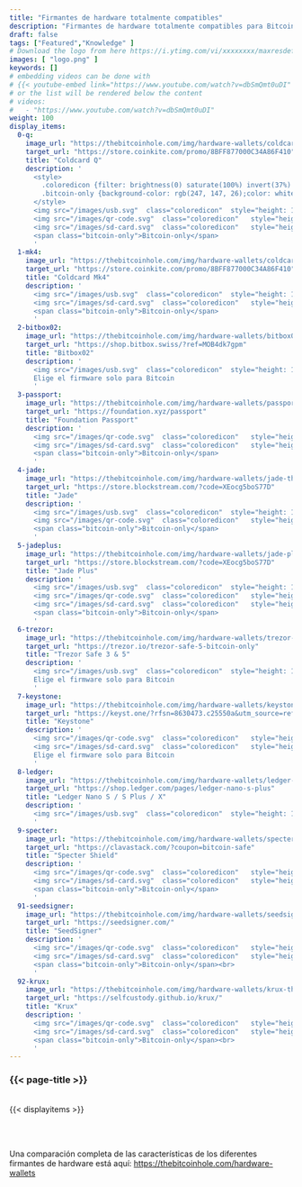 ```yaml
---
title: "Firmantes de hardware totalmente compatibles"
description: "Firmantes de hardware totalmente compatibles para Bitcoin Safe"
draft: false
tags: ["Featured","Knowledge" ]
# Download the logo from here https://i.ytimg.com/vi/xxxxxxxx/maxresdefault.jpg
images: [ "logo.png" ]
keywords: []
# embedding videos can be done with 
# {{< youtube-embed link="https://www.youtube.com/watch?v=dbSmQmt0uDI" >}}
# or the list will be rendered below the content
# videos:
#   - "https://www.youtube.com/watch?v=dbSmQmt0uDI"
weight: 100
display_items:
  0-q:
    image_url: "https://thebitcoinhole.com/img/hardware-wallets/coldcard-q-thumb.webp"
    target_url: "https://store.coinkite.com/promo/8BFF877000C34A86F410"
    title: "Coldcard Q"
    description: '
      <style>
        .coloredicon {filter: brightness(0) saturate(100%) invert(37%) sepia(99%) saturate(667%) hue-rotate(224deg) brightness(72%) contrast(150%);}
        .bitcoin-only {background-color: rgb(247, 147, 26);color: white;padding: 4px 10px;border-radius: 10px;position: relative;top: -5px;}
      </style> 
      <img src="/images/usb.svg"  class="coloredicon"  style="height: 1.5em; margin-right: 1em; margin-bottom: 1em;" alt="USB logo">
      <img src="/images/qr-code.svg"  class="coloredicon"   style="height: 1.5em; margin-right: 1em; margin-bottom: 1em;" alt="QR logo">
      <img src="/images/sd-card.svg"  class="coloredicon"   style="height: 1.5em; margin-right: 1em; margin-bottom: 1em;" alt="SD Card logo" >
      <span class="bitcoin-only">Bitcoin-only</span>
      '
  1-mk4:
    image_url: "https://thebitcoinhole.com/img/hardware-wallets/coldcard-mk4-thumb.webp"
    target_url: "https://store.coinkite.com/promo/8BFF877000C34A86F410"
    title: "Coldcard Mk4"
    description: '
      <img src="/images/usb.svg"  class="coloredicon"  style="height: 1.5em; margin-right: 1em; margin-bottom: 1em;" alt="USB logo">
      <img src="/images/sd-card.svg"  class="coloredicon"   style="height: 1.5em; margin-right: 1em; margin-bottom: 1em;" alt="SD Card logo" >
      <span class="bitcoin-only">Bitcoin-only</span>  
      '
  2-bitbox02:
    image_url: "https://thebitcoinhole.com/img/hardware-wallets/bitbox02-multi-thumb.webp"
    target_url: "https://shop.bitbox.swiss/?ref=MOB4dk7gpm"
    title: "Bitbox02"
    description: '
      <img src="/images/usb.svg"  class="coloredicon"  style="height: 1.5em; margin-right: 1em; margin-bottom: 1em;" alt="USB logo">
      Elige el firmware solo para Bitcoin
      '
  3-passport:
    image_url: "https://thebitcoinhole.com/img/hardware-wallets/passport-batch-2-thumb.webp"
    target_url: "https://foundation.xyz/passport"
    title: "Foundation Passport"
    description: '
      <img src="/images/qr-code.svg"  class="coloredicon"   style="height: 1.5em; margin-right: 1em; margin-bottom: 1em;" alt="QR logo">
      <img src="/images/sd-card.svg"  class="coloredicon"   style="height: 1.5em; margin-right: 1em; margin-bottom: 1em;" alt="SD Card logo" >
      <span class="bitcoin-only">Bitcoin-only</span>
      '
  4-jade:
    image_url: "https://thebitcoinhole.com/img/hardware-wallets/jade-thumb.webp"
    target_url: "https://store.blockstream.com/?code=XEocg5boS77D"
    title: "Jade"
    description: '
      <img src="/images/usb.svg"  class="coloredicon"  style="height: 1.5em; margin-right: 1em; margin-bottom: 1em;" alt="USB logo">
      <img src="/images/qr-code.svg"  class="coloredicon"   style="height: 1.5em; margin-right: 1em; margin-bottom: 1em;" alt="QR logo">
      <span class="bitcoin-only">Bitcoin-only</span>
      '
  5-jadeplus:
    image_url: "https://thebitcoinhole.com/img/hardware-wallets/jade-plus-metal-thumb.webp"
    target_url: "https://store.blockstream.com/?code=XEocg5boS77D"
    title: "Jade Plus"
    description: '
      <img src="/images/usb.svg"  class="coloredicon"  style="height: 1.5em; margin-right: 1em; margin-bottom: 1em;" alt="USB logo">
      <img src="/images/qr-code.svg"  class="coloredicon"   style="height: 1.5em; margin-right: 1em; margin-bottom: 1em;" alt="QR logo">
      <img src="/images/sd-card.svg"  class="coloredicon"   style="height: 1.5em; margin-right: 1em; margin-bottom: 1em;" alt="SD Card logo" >
      <span class="bitcoin-only">Bitcoin-only</span>
      '
  6-trezor:
    image_url: "https://thebitcoinhole.com/img/hardware-wallets/trezor-safe-5-btconly-thumb.webp"
    target_url: "https://trezor.io/trezor-safe-5-bitcoin-only"
    title: "Trezor Safe 3 & 5"
    description: '
      <img src="/images/usb.svg"  class="coloredicon"  style="height: 1.5em; margin-right: 1em; margin-bottom: 1em;" alt="USB logo">
      Elige el firmware solo para Bitcoin
      '
  7-keystone:
    image_url: "https://thebitcoinhole.com/img/hardware-wallets/keystone-3-pro-thumb.webp"
    target_url: "https://keyst.one/?rfsn=8630473.c25550a&utm_source=refersion&utm_medium=affiliate&utm_campaign=8630473.c25550a"
    title: "Keystone"
    description: '
      <img src="/images/qr-code.svg"  class="coloredicon"   style="height: 1.5em; margin-right: 1em; margin-bottom: 1em;" alt="QR logo">
      <img src="/images/sd-card.svg"  class="coloredicon"   style="height: 1.5em; margin-right: 1em; margin-bottom: 1em;" alt="SD Card logo" >
      Elige el firmware solo para Bitcoin
      '
  8-ledger:
    image_url: "https://thebitcoinhole.com/img/hardware-wallets/ledger-nano-x-thumb.webp"
    target_url: "https://shop.ledger.com/pages/ledger-nano-s-plus"
    title: "Ledger Nano S / S Plus / X"
    description: '
      <img src="/images/usb.svg"  class="coloredicon"  style="height: 1.5em; margin-right: 1em; margin-bottom: 1em;" alt="USB logo">
      '
  9-specter:
    image_url: "https://thebitcoinhole.com/img/hardware-wallets/specter-diy-thumb.webp"
    target_url: "https://clavastack.com/?coupon=bitcoin-safe"
    title: "Specter Shield"
    description: '
      <img src="/images/qr-code.svg"  class="coloredicon"   style="height: 1.5em; margin-right: 1em; margin-bottom: 1em;" alt="QR logo">
      <img src="/images/sd-card.svg"  class="coloredicon"   style="height: 1.5em; margin-right: 1em; margin-bottom: 1em;" alt="SD Card logo" >
      <span class="bitcoin-only">Bitcoin-only</span>
      '
  91-seedsigner:
    image_url: "https://thebitcoinhole.com/img/hardware-wallets/seedsigner-thumb.webp"
    target_url: "https://seedsigner.com/"
    title: "SeedSigner"
    description: '
      <img src="/images/qr-code.svg"  class="coloredicon"   style="height: 1.5em; margin-right: 1em; margin-bottom: 1em;" alt="QR logo">
      <img src="/images/sd-card.svg"  class="coloredicon"   style="height: 1.5em; margin-right: 1em; margin-bottom: 1em;" alt="SD Card logo" >
      <span class="bitcoin-only">Bitcoin-only</span><br> 
      '
  92-krux:
    image_url: "https://thebitcoinhole.com/img/hardware-wallets/krux-thumb.webp"
    target_url: "https://selfcustody.github.io/krux/"
    title: "Krux"
    description: '
      <img src="/images/qr-code.svg"  class="coloredicon"   style="height: 1.5em; margin-right: 1em; margin-bottom: 1em;" alt="QR logo">
      <img src="/images/sd-card.svg"  class="coloredicon"   style="height: 1.5em; margin-right: 1em; margin-bottom: 1em;" alt="SD Card logo" >
      <span class="bitcoin-only">Bitcoin-only</span><br> 
      '
---
```


### {{< page-title >}}  
 <br> 
{{< displayitems >}}

 <br><br> 

Una comparación completa de las características de los diferentes firmantes de hardware está aquí: https://thebitcoinhole.com/hardware-wallets
